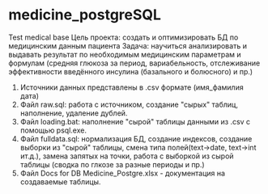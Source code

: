 # medicine_postgreSQL
Test medical base
Цель проекта: создать и оптимизировать БД по медицинским данным пациента
Задача: научиться анализировать и выдавать результат по необходимым медицинским параметрам и формулам (средняя глюкоза за период, вариабельность, отслеживание эффективности введённого инсулина (базального и болюсного) и пр.)
1. Источники данных представлены в .csv формате (имя_фамилия дата)
2. Файл raw.sql: работа с источником, создание "сырых" таблиц, наполнение, удаление дублей.
3. Файл loading.bat: наполнение "сырой" таблицы данными из .csv с помощью psql.exe.
4. Файл fulldata.sql: нормализация БД, создание индексов, создание выборки из "сырой" таблицы, смена типа полей(text->date, text->int ит.д.), замена запятых на точки, работа с выборкой из сырой таблицы (сводка по глкозе за разные периоды и пр.)
5. Файл Docs for DB Medicine_Postgre.xlsx - документация на создаваемые таблицы.
